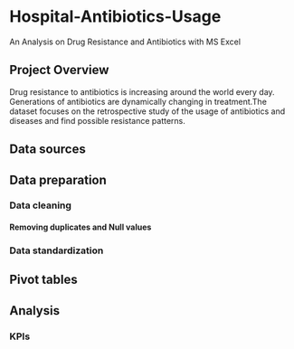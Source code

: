 # Hospital-Antibiotics-Usage
 An Analysis on Drug Resistance and Antibiotics with MS Excel
## Project Overview
Drug resistance to antibiotics is increasing around the world every day. Generations of antibiotics are dynamically changing in treatment.The dataset focuses on the retrospective study of the usage of antibiotics and diseases and find possible resistance patterns.
## Data sources
## Data preparation
 ### Data cleaning
   #### Removing duplicates and Null values
 ### Data standardization
## Pivot tables
## Analysis
### KPIs

